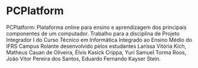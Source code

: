 # PCPlatform
PCPlatform: Plataforma online para ensino e aprendizagem dos principais componentes de um computador. 
Trabalho para a disciplina de Projeto Integrador I do Curso Técnico em Informática Integrado ao Ensino Médio do IFRS Campus Rolante desenvolvido pelos estudantes Larissa Vitória Kich, Matheus Cauan de Oliveira, Élvis Kasick Crippa, Yuri Samuel Torma Roos, João Vitor Pereira dos Santos, Eduardo Fernando Kayser Stein. 

